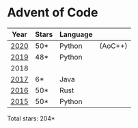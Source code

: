 # Advent of Code

| Year          | Stars | Language |         |
| ------------- | ----- | -------- | ------- |
| [2020](/2020) | 50*   | Python   | (AoC++) |
| [2019](/2019) | 48*   | Python   |         |
| 2018          |       |          |         |
| [2017](/2017) |  6*   | Java     |         |
| [2016](/2016) | 50*   | Rust     |         |
| [2015](/2015) | 50*   | Python   |         |

Total stars: 204*